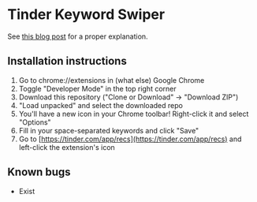 # Tinder Keyword Swiper

See [this blog post](https://jasonbenn.com/post/i-set-up-tinder-web-to-swipe-right-on-cool-people-automatically) for a proper explanation.

## Installation instructions

1. Go to chrome://extensions in (what else) Google Chrome
1. Toggle "Developer Mode" in the top right corner
1. Download this repository ("Clone or Download" -> "Download ZIP")
1. "Load unpacked" and select the downloaded repo
1. You'll have a new icon in your Chrome toolbar! Right-click it and select "Options"
1. Fill in your space-separated keywords and click "Save"
1. Go to [https://tinder.com/app/recs](https://tinder.com/app/recs) and left-click the extension's icon

## Known bugs

* Exist
